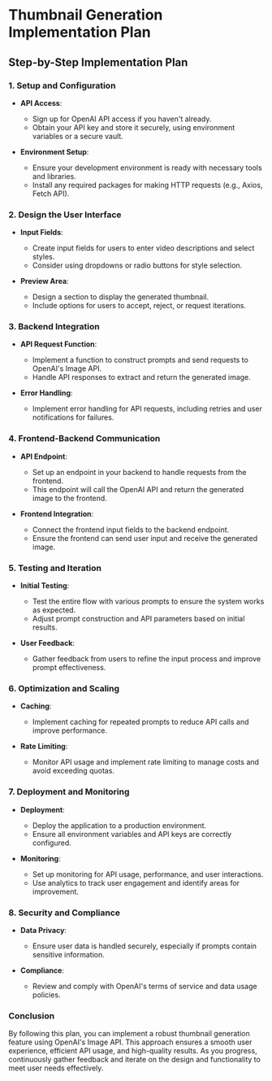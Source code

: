 # Thumbnail Generation Implementation Plan

## Step-by-Step Implementation Plan

### 1. Setup and Configuration

- **API Access**: 
  - Sign up for OpenAI API access if you haven't already.
  - Obtain your API key and store it securely, using environment variables or a secure vault.

- **Environment Setup**:
  - Ensure your development environment is ready with necessary tools and libraries.
  - Install any required packages for making HTTP requests (e.g., Axios, Fetch API).

### 2. Design the User Interface

- **Input Fields**:
  - Create input fields for users to enter video descriptions and select styles.
  - Consider using dropdowns or radio buttons for style selection.

- **Preview Area**:
  - Design a section to display the generated thumbnail.
  - Include options for users to accept, reject, or request iterations.

### 3. Backend Integration

- **API Request Function**:
  - Implement a function to construct prompts and send requests to OpenAI's Image API.
  - Handle API responses to extract and return the generated image.

- **Error Handling**:
  - Implement error handling for API requests, including retries and user notifications for failures.

### 4. Frontend-Backend Communication

- **API Endpoint**:
  - Set up an endpoint in your backend to handle requests from the frontend.
  - This endpoint will call the OpenAI API and return the generated image to the frontend.

- **Frontend Integration**:
  - Connect the frontend input fields to the backend endpoint.
  - Ensure the frontend can send user input and receive the generated image.

### 5. Testing and Iteration

- **Initial Testing**:
  - Test the entire flow with various prompts to ensure the system works as expected.
  - Adjust prompt construction and API parameters based on initial results.

- **User Feedback**:
  - Gather feedback from users to refine the input process and improve prompt effectiveness.

### 6. Optimization and Scaling

- **Caching**:
  - Implement caching for repeated prompts to reduce API calls and improve performance.

- **Rate Limiting**:
  - Monitor API usage and implement rate limiting to manage costs and avoid exceeding quotas.

### 7. Deployment and Monitoring

- **Deployment**:
  - Deploy the application to a production environment.
  - Ensure all environment variables and API keys are correctly configured.

- **Monitoring**:
  - Set up monitoring for API usage, performance, and user interactions.
  - Use analytics to track user engagement and identify areas for improvement.

### 8. Security and Compliance

- **Data Privacy**:
  - Ensure user data is handled securely, especially if prompts contain sensitive information.

- **Compliance**:
  - Review and comply with OpenAI's terms of service and data usage policies.

### Conclusion

By following this plan, you can implement a robust thumbnail generation feature using OpenAI's Image API. This approach ensures a smooth user experience, efficient API usage, and high-quality results. As you progress, continuously gather feedback and iterate on the design and functionality to meet user needs effectively. 